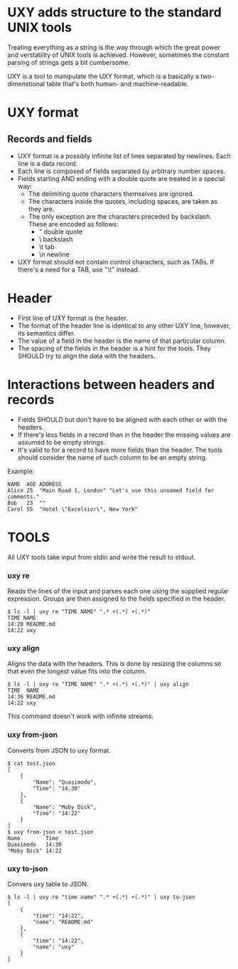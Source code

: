# UXY adds structure to the standard UNIX tools

Treating everything as a string is the way through which the great power and
verstatility of UNIX tools is achieved. However, sometimes the constant
parsing of strings gets a bit cumbersome.

UXY is a tool to manipulate the UXY format, which is a basically
a two-dimenstional table that's both human- and machine-readable.

# UXY format

## Records and fields

- UXY format is a possibly infinite list of lines separated by newlines.
  Each line is a data record.
- Each line is composed of fields separated by arbitrary number spaces.
- Fields starting AND ending with a double quote are treated in a special way:
  - The delimiting quote characters themselves are ignored.
  - The characters inside the quotes, including spaces, are taken as they are.
  - The only exception are the characters preceded by backslash. These are
    encoded as follows:
    - \" double quote
    - \\ backslash
    - \t tab
    - \n newline
- UXY format should not contain control characters, such as TABs.
  If there's a need for a TAB, use "\t" instead.

# Header

- First line of UXY format is the header.
- The format of the header line is identical to any other UXY line,
  however, its semantics differ.
- The value of a field in the header is the name of that particular column.
- The spacing of the fields in the header is a hint for the tools. They SHOULD
  try to align the data with the headers.

# Interactions between headers and records

- Fields SHOULD but don't have to be aligned with each other or with the
  headers.
- If there's less fields in a record than in the header the missing values
  are assumed to be empty strings.
- It's valid to for a record to have more fields than the header.
  The tools should consider the name of such column to be an empty string.

Example:

```
NAME  AGE ADDRESS
Alice 25  "Main Road 1, London" "Let's use this unnamed field for comments."
Bob   23  ""
Carol 55  "Hotel \"Excelsior\", New York"
```

# TOOLS

All UXY tools take input from stdin and write the result to stdout.

### uxy re

Reads the lines of the input and parses each one using the supplied regular
expression. Groups are then assigned to the fields specified in the header.

```
$ ls -l | uxy re "TIME NAME" ".* +(.*) +(.*)"
TIME NAME 
14:28 README.md
14:22 uxy
```

### uxy align

Aligns the data with the headers. This is done by resizing the columns so that even
the longest value fits into the column.

```
$ ls -l | uxy re "TIME NAME" ".* +(.*) +(.*)" | uxy align
TIME  NAME
14:36 README.md 
14:22 uxy
```

This command doesn't work with infinite streams.

### uxy from-json

Converts from JSON to uxy format.

```
$ cat test.json 
[
    {
        "Name": "Quasimodo",
        "Time": "14:30"
    },
    {
        "Name": "Moby Dick",
        "Time": "14:22"
    }
]
$ uxy from-json < test.json 
Name        Time
Quasimodo   14:30 
"Moby Dick" 14:22
```

### uxy to-json

Convers uxy table to JSON.

```
$ ls -l | uxy re "time name" ".* +(.*) +(.*)" | uxy to-json
[
    {
        "time": "14:22",
        "name": "README.md"
    },
    {
        "time": "14:22",
        "name": "uxy"
    }
]
```

